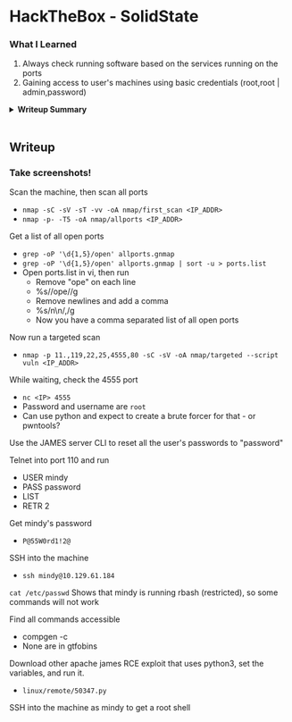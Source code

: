 # HackTheBox - SolidState

### What I Learned

1. Always check running software based on the services running on the ports
2. Gaining access to user's machines using basic credentials (root,root | admin,password)

<details>
  <summary><strong>Writeup Summary</strong></summary>
Nmap scan the machine, then scan all ports on the machine. Then run a targeted scan on the found ports. Find the version of the application running on the extra port. Try to get into the extra port using netcat. Try basic credentials like admin/admin, james/password, root/root and get into the JAMES admin console. Change the user's passwords, then access the mail server on port 110 to read user's emails. Get the password for the mindy user.
Find an exploit for the Apache JAMES server and use it to upload a compromised file. SSH into the machine using mindy, which activates the exploit, granting a root shell.
</details>
<br>

## Writeup

### Take screenshots!

Scan the machine, then scan all ports

- `nmap -sC -sV -sT -vv -oA nmap/first_scan <IP_ADDR>`
- `nmap -p- -T5 -oA nmap/allports <IP_ADDR>`

Get a list of all open ports

- `grep -oP '\d{1,5}/open' allports.gnmap`
- `grep -oP '\d{1,5}/open' allports.gnmap | sort -u > ports.list`
- Open ports.list in vi, then run
  - Remove "ope" on each line
  - %s/\/ope//g
  - Remove newlines and add a comma
  - %s/n\n/,/g
  - Now you have a comma separated list of all open ports

Now run a targeted scan

- `nmap -p 11.,119,22,25,4555,80 -sC -sV -oA nmap/targeted --script vuln <IP_ADDR>`

While waiting, check the 4555 port

- `nc <IP> 4555`
- Password and username are `root`
- Can use python and expect to create a brute forcer for that - or pwntools?

Use the JAMES server CLI to reset all the user's passwords to "password"

Telnet into port 110 and run

- USER mindy
- PASS password
- LIST
- RETR 2

Get mindy's password

- `P@55W0rd1!2@`

SSH into the machine

- `ssh mindy@10.129.61.184`

`cat /etc/passwd`
Shows that mindy is running rbash (restricted), so some commands will not work

Find all commands accessible

- compgen -c
- None are in gtfobins

Download other apache james RCE exploit that uses python3, set the variables, and run it.

- `linux/remote/50347.py`

SSH into the machine as mindy to get a root shell
